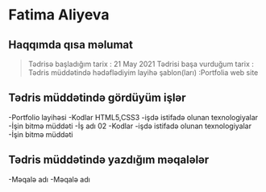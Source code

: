 
# Fatima Aliyeva
 ## Haqqımda qısa məlumat
 >Tədrisə başladığım tarix : 21 May 2021
 >Tədrisi başa vurduğum tarix :
 >Tədris müddətində hədəflədiyim layihə şablon(ları) :Portfolia web site


 ## Tədris müddətində gördüyüm işlər
 -Portfolio layihəsi 
  -Kodlar HTML5,CSS3
  -işdə istifadə olunan texnologiyalar
  -İşin bitmə müddəti
 -İş adı 02
  -Kodlar
  -işdə istifadə olunan texnologiyalar
  -İşin bitmə müddəti
 ## Tədris müddətində yazdığım məqalələr
 -Məqalə adı
 -Məqalə adı
